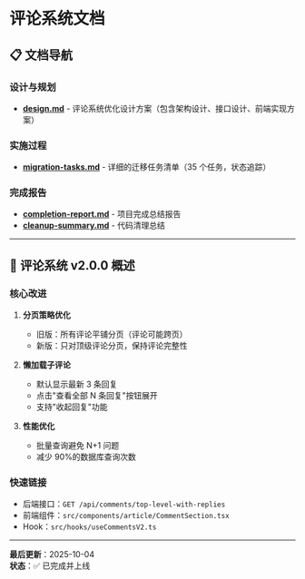 # 评论系统文档

## 📋 文档导航

### 设计与规划

- [**design.md**](./design.md) - 评论系统优化设计方案（包含架构设计、接口设计、前端实现方案）

### 实施过程

- [**migration-tasks.md**](./migration-tasks.md) - 详细的迁移任务清单（35 个任务，状态追踪）

### 完成报告

- [**completion-report.md**](./completion-report.md) - 项目完成总结报告
- [**cleanup-summary.md**](./cleanup-summary.md) - 代码清理总结

---

## 🎯 评论系统 v2.0.0 概述

### 核心改进

1. **分页策略优化**

   - 旧版：所有评论平铺分页（评论可能跨页）
   - 新版：只对顶级评论分页，保持评论完整性

2. **懒加载子评论**

   - 默认显示最新 3 条回复
   - 点击"查看全部 N 条回复"按钮展开
   - 支持"收起回复"功能

3. **性能优化**
   - 批量查询避免 N+1 问题
   - 减少 90%的数据库查询次数

### 快速链接

- 后端接口：`GET /api/comments/top-level-with-replies`
- 前端组件：`src/components/article/CommentSection.tsx`
- Hook：`src/hooks/useCommentsV2.ts`

---

**最后更新**：2025-10-04  
**状态**：✅ 已完成并上线
